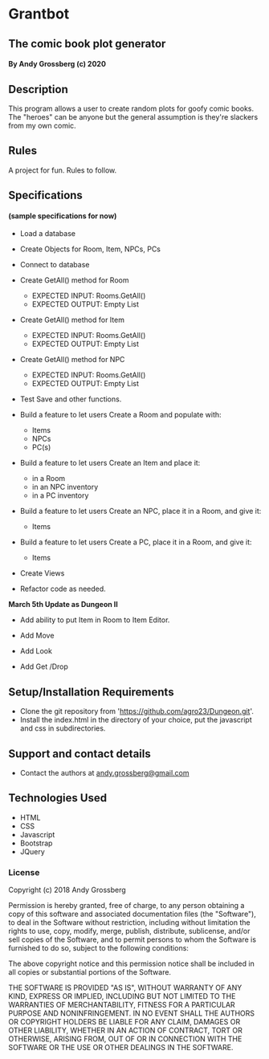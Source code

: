 # Grantbot
## The comic book plot generator

#### By Andy Grossberg (c) 2020

## Description
This program allows a user to create random plots for goofy comic books. The "heroes" can be anyone but the general assumption is they're slackers from my own comic. 

## Rules

A project for fun. Rules to follow.

## Specifications
#### (sample specifications for now)

* Load a database

* Create Objects for Room, Item, NPCs, PCs

* Connect to database

* Create GetAll() method for Room
  - EXPECTED INPUT: Rooms.GetAll()
  - EXPECTED OUTPUT: Empty List

* Create GetAll() method for Item
  - EXPECTED INPUT: Rooms.GetAll()
  - EXPECTED OUTPUT: Empty List

* Create GetAll() method for NPC
  - EXPECTED INPUT: Rooms.GetAll()
  - EXPECTED OUTPUT: Empty List

* Test Save and other functions.

* Build a feature to let users Create a Room and populate with:
  - Items
  - NPCs
  - PC(s)

* Build a feature to let users Create an Item and place it:
  - in a Room
  - in an NPC inventory
  - in a PC inventory

* Build a feature to let users Create an NPC, place it in a Room, and give it:
  - Items

* Build a feature to let users Create a PC, place it in a Room, and give it:
  - Items

* Create Views

* Refactor code as needed.

**March 5th Update as Dungeon II**

* Add ability to put Item in Room to Item Editor.

* Add Move

* Add Look

* Add Get /Drop

## Setup/Installation Requirements

* Clone the git repository from 'https://github.com/agro23/Dungeon.git'.
* Install the index.html in the directory of your choice, put the javascript and css in subdirectories.

## Support and contact details

* Contact the authors at andy.grossberg@gmail.com

## Technologies Used

* HTML
* CSS
* Javascript
* Bootstrap
* JQuery

### License

Copyright (c) 2018 Andy Grossberg

Permission is hereby granted, free of charge, to any person obtaining a copy of this software and associated documentation files (the "Software"), to deal in the Software without restriction, including without limitation the rights to use, copy, modify, merge, publish, distribute, sublicense, and/or sell copies of the Software, and to permit persons to whom the Software is furnished to do so, subject to the following conditions:

The above copyright notice and this permission notice shall be included in all copies or substantial portions of the Software.

THE SOFTWARE IS PROVIDED "AS IS", WITHOUT WARRANTY OF ANY KIND, EXPRESS OR IMPLIED, INCLUDING BUT NOT LIMITED TO THE WARRANTIES OF MERCHANTABILITY, FITNESS FOR A PARTICULAR PURPOSE AND NONINFRINGEMENT. IN NO EVENT SHALL THE AUTHORS OR COPYRIGHT HOLDERS BE LIABLE FOR ANY CLAIM, DAMAGES OR OTHER LIABILITY, WHETHER IN AN ACTION OF CONTRACT, TORT OR OTHERWISE, ARISING FROM, OUT OF OR IN CONNECTION WITH THE SOFTWARE OR THE USE OR OTHER DEALINGS IN THE SOFTWARE.
